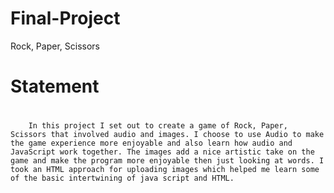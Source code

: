# Final-Project
Rock, Paper, Scissors




# Statement <h1> 
        In this project I set out to create a game of Rock, Paper, Scissors that involved audio and images. I choose to use Audio to make the game experience more enjoyable and also learn how audio and JavaScript work together. The images add a nice artistic take on the game and make the program more enjoyable then just looking at words. I took an HTML approach for uploading images which helped me learn some of the basic intertwining of java script and HTML.
